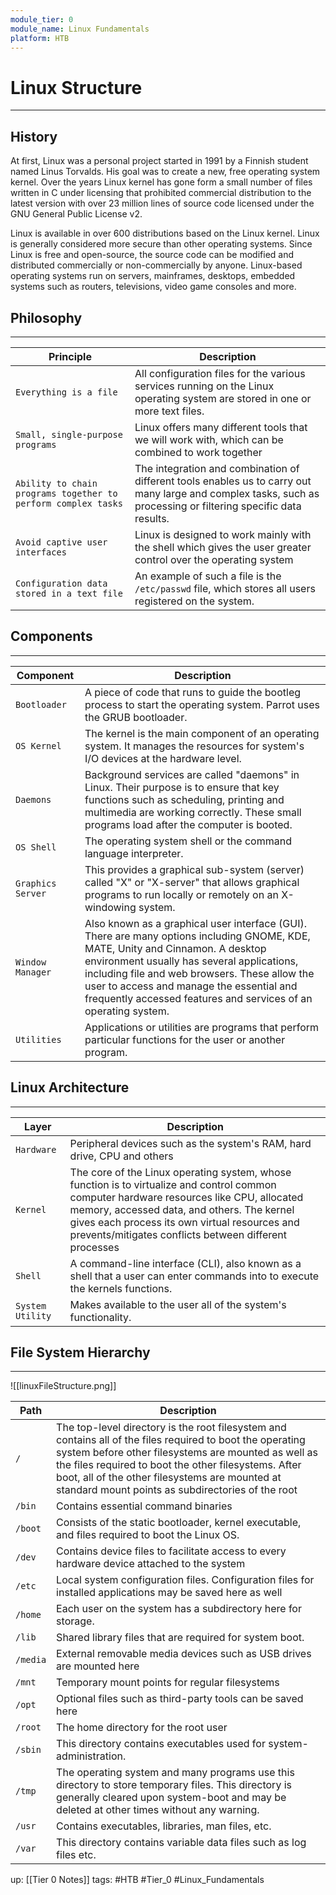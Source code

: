 ```yaml
---
module_tier: 0
module_name: Linux Fundamentals
platform: HTB
---
```

# Linux Structure
---
## History
At first, Linux was a personal project started in 1991 by a Finnish student named Linus Torvalds. His goal was to create a new, free operating system kernel. Over the years Linux kernel has gone form a small number of files written in C under licensing that prohibited commercial distribution to the latest version with over 23 million lines of source code licensed under the GNU General Public License v2.

Linux is available in over 600 distributions based on the Linux kernel. Linux is generally considered more secure than other operating systems. Since Linux is free and open-source, the source code can be modified and distributed commercially or non-commercially by anyone. Linux-based operating systems run on servers, mainframes, desktops, embedded systems such as routers, televisions, video game consoles and more.

## Philosophy
---
| Principle                                                     | Description                                                                                                                                                     |
| ------------------------------------------------------------- | --------------------------------------------------------------------------------------------------------------------------------------------------------------- |
| `Everything is a file`                                        | All configuration files for the various services running on the Linux operating system are stored in one or more text files.                                    |
| `Small, single-purpose programs`                              | Linux offers many different tools that we will work with, which can be combined to work together                                                                |
| `Ability to chain programs together to perform complex tasks` | The integration and combination of different tools enables us to carry out many large and complex tasks, such as processing or filtering specific data results. |
| `Avoid captive user interfaces`                               | Linux is designed to work mainly with the shell which gives the user greater control over the operating system                                                  |
| `Configuration data stored in a text file`                    | An example of such a file is the `/etc/passwd` file, which stores all users registered on the system.                                                                                                                  | 

## Components
---
| Component         | Description                                                                                                                                                                                                                                                                                                                                   |
| ----------------- | --------------------------------------------------------------------------------------------------------------------------------------------------------------------------------------------------------------------------------------------------------------------------------------------------------------------------------------------- |
| `Bootloader`      | A piece of code that runs to guide the bootleg process to start the operating system. Parrot uses the GRUB bootloader.                                                                                                                                                                                                                        |
| `OS Kernel`       | The kernel is the main component of an operating system. It manages the resources for system's I/O devices at the hardware level.                                                                                                                                                                                                             |
| `Daemons`         | Background services are called "daemons" in Linux. Their purpose is to ensure that key functions such as scheduling, printing and multimedia are working correctly. These small programs load after the computer is booted.                                                                                                                   |
| `OS Shell`        | The operating system shell or the command language interpreter.                                                                                                                                                                                                                                                                               |
| `Graphics Server` | This provides a graphical sub-system (server) called "X" or "X-server" that allows graphical programs to run locally or remotely on an X-windowing system.                                                                                                                                                                                    |
| `Window Manager`  | Also known as a graphical user interface (GUI). There are many options including GNOME, KDE, MATE, Unity and Cinnamon. A desktop environment usually has several applications, including file and web browsers. These allow the user to access and manage the essential and frequently accessed features and services of an operating system. |
| `Utilities`       | Applications or utilities are programs that perform particular functions for the user or another program.                                                                                                                                                                                                                                     | 
## Linux Architecture
---
| Layer            | Description                                                                                                                                                                                                                                                                                        |
| ---------------- | -------------------------------------------------------------------------------------------------------------------------------------------------------------------------------------------------------------------------------------------------------------------------------------------------- |
| `Hardware`       | Peripheral devices such as the system's RAM, hard drive, CPU and others                                                                                                                                                                                                                            |
| `Kernel`         | The core of the Linux operating system, whose function is to virtualize and control common computer hardware resources like CPU, allocated memory, accessed data, and others. The kernel gives each process its own virtual resources and prevents/mitigates conflicts between different processes |
| `Shell`          | A command-line interface (CLI), also known as a shell that a user can enter commands into to execute the kernels functions.                                                                                                                                                                        |
| `System Utility` | Makes available to the user all of the system's functionality.                                                                                                                                                                                                                                     | 

## File System Hierarchy
---
![[linuxFileStructure.png]]

| Path     | Description                                                                                                                                                                                                                                                                                                                      |
| -------- | -------------------------------------------------------------------------------------------------------------------------------------------------------------------------------------------------------------------------------------------------------------------------------------------------------------------------------- |
| `/`      | The top-level directory is the root filesystem and contains all of the files required to boot the operating system before other filesystems are mounted as well as the files required to boot the other filesystems. After boot, all of the other filesystems are mounted at standard mount points as subdirectories of the root |
| `/bin`   | Contains essential command binaries                                                                                                                                                                                                                                                                                              |
| `/boot`  | Consists of the static bootloader, kernel executable, and files required to boot the Linux OS.                                                                                                                                                                                                                                   |
| `/dev`   | Contains device files to facilitate access to every hardware device attached to the system                                                                                                                                                                                                                                       |
| `/etc`   | Local system configuration files. Configuration files for installed applications may be saved here as well                                                                                                                                                                                                                       |
| `/home`  | Each user on the system has a subdirectory here for storage.                                                                                                                                                                                                                                                                     |
| `/lib`   | Shared library files that are required for system boot.                                                                                                                                                                                                                                                                          |
| `/media` | External removable media devices such as USB drives are mounted here                                                                                                                                                                                                                                                             |
| `/mnt`   | Temporary mount points for regular filesystems                                                                                                                                                                                                                                                                                   |
| `/opt`   | Optional files such as third-party tools can be saved here                                                                                                                                                                                                                                                                       |
| `/root`  | The home directory for the root user                                                                                                                                                                                                                                                                                             |
| `/sbin`  | This directory contains executables used for system-administration.                                                                                                                                                                                                                                                              |
| `/tmp`   | The operating system and many programs use this directory to store temporary files. This directory is generally cleared upon system-boot and may be deleted at other times without any warning.                                                                                                                                  |
| `/usr`   | Contains executables, libraries, man files, etc.                                                                                                                                                                                                                                                                                 |
| `/var`   | This directory contains variable data files such as log files etc.                                                                                                                                                                                                                                                               | 

up: [[Tier  0 Notes]]
tags: #HTB #Tier_0 #Linux_Fundamentals 
